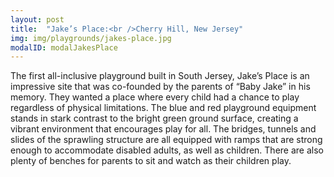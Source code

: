 ```yaml
---
layout: post
title:  "Jake’s Place:<br />Cherry Hill, New Jersey"
img: img/playgrounds/jakes-place.jpg
modalID: modalJakesPlace
---
```

The first all-inclusive playground built in South Jersey, Jake’s Place is an impressive site that was co-founded by the parents of “Baby Jake” in his memory. They wanted a place where every child had a chance to play regardless of physical limitations. The blue and red playground equipment stands in stark contrast to the bright green ground surface, creating a vibrant environment that encourages play for all. The bridges, tunnels and slides of the sprawling structure are all equipped with ramps that are strong enough to accommodate disabled adults, as well as children. There are also plenty of benches for parents to sit and watch as their children play.
